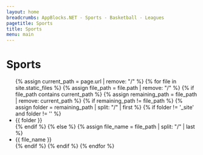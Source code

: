 ```yaml
---
layout: home 
breadcrumbs: AppBlocks.NET - Sports - Basketball - Leagues
pagetitle: Sports
title: Sports
menu: main
---
```

# Sports

<ul>
  {% assign current_path = page.url | remove: "/" %}
  {% for file in site.static_files %}
    {% assign file_path = file.path | remove: "/" %}
    {% if file_path contains current_path %}
      {% assign remaining_path = file_path | remove: current_path %}
      {% if remaining_path != file_path %}
        {% assign folder = remaining_path | split: "/" | first %}
        {% if folder != '_site' and folder != '' %}
          <li>{{ folder }}</li>
        {% endif %}
      {% else %}
        {% assign file_name = file_path | split: "/" | last %}
        <li>{{ file_name }}</li>
      {% endif %}
    {% endif %}
  {% endfor %}
</ul>